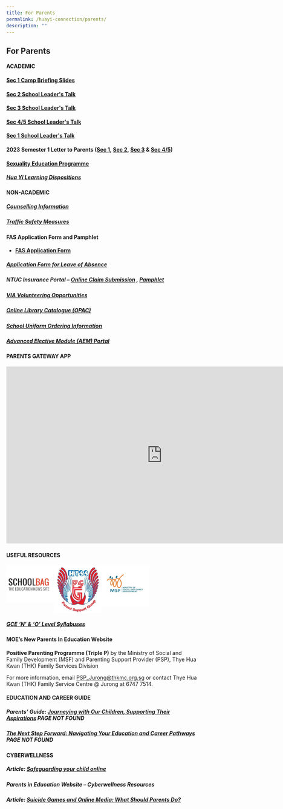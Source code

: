 ```yaml
---
title: For Parents
permalink: /huayi-connection/parents/
description: ""
---
```

## For Parents

#### ACADEMIC

#### **[Sec 1 Camp Briefing Slides](https://go.gov.sg/hysssec1campbriefing2023)**


#### **[Sec 2 School Leader's Talk](/files/sch%20website_2023%20sec%202%20sl%20talk.pdf)**  

  

#### **[Sec 3 School Leader's Talk](/files/sec%203%20school%20leader%20talk_%2010%20feb%2023_school%20website.pdf)**  

  

#### **[Sec 4/5 School Leader's Talk](/files/2023%20sec%204_5%20sl%20talk%20for%20parents%20school%20website%20.pdf)**  

  

#### **[Sec 1 School Leader's Talk](https://huayisec.moe.edu.sg/qql/slot/u175/School%20Info/For%20Parents/Academic/2023/2023%20SL%20Talk%20for%20Parents%20Sec%201%20-%20Compiled%201.pdf)**  

  

#### **2023 Semester 1 Letter to Parents ([Sec 1](/files/hyss%202023%20semester%201%20letter_sec%201.pdf),&nbsp;[Sec 2](/files/hyss%202023%20semester%201%20letter_sec%202.pdf),&nbsp;[Sec 3](/files/hyss%202023%20semester%201%20letter_sec%203.pdf)&nbsp;&amp;&nbsp;[Sec 4/5](/files/hyss%202023%20semester%201%20letter_sec45.pdf))**

#### [Sexuality Education Programme](https://staging.d24qp50d0iaegk.amplifyapp.com/sex-ed/)




##### [Hua Yi Learning Dispositions](/files/HYSS%20Learning%20Dispositions%202020%20(for%20school%20website%202020)%20(with%20translations).pdf)


#### NON-ACADEMIC

##### [Counselling Information](/files/Student%20handbook%202022_Counselling%20info%20June12.pdf)

##### [Traffic Safety Measures](https://staging.d24qp50d0iaegk.amplifyapp.com/latest-updates/tsm/)

#### FAS Application Form and Pamphlet

*   **[FAS Application Form](https://go.gov.sg/moe-efas)**

##### **[Application Form for Leave of Absence](https://form.gov.sg/60c010245259b6001101815d)**

##### NTUC Insurance Portal&nbsp;–&nbsp;**[Online Claim Submission](https://studentgpa.incomegroupins.com.sg/#/)** , [Pamphlet](/files/product%20fact%20sheet%20year%202023.pdf)

##### [VIA Volunteering Opportunities](https://staging.d24qp50d0iaegk.amplifyapp.com/others/via-volunteering-opportunities/)

##### **[Online Library Catalogue (OPAC)](https://schoolibrary.moe.edu.sg/huayisec)**

##### [School Uniform Ordering Information](/files/SchoolUniformOrderInfo.pdf)

##### **[Advanced Elective Module (AEM) Portal](https://aem.moe.gov.sg/)**

#### PARENTS GATEWAY APP

<iframe allowfullscreen="" allow="accelerometer; autoplay; clipboard-write; encrypted-media; gyroscope; picture-in-picture; web-share" frameborder="0" title="Parents Gateway Onboarding video for Parents" src="https://www.youtube.com/embed/tW9jwyuovOo" height="467" width="824"></iframe>

#### USEFUL RESOURCES

<p><a href="https://www.schoolbag.edu.sg/">
<img style="width:25%" align="left" src="/images/photo1669827722.jpeg">
</a></p>

<p><a href="/the-hua-yi-community/psg/">
<img style="width:25%" align="left" src="/images/HYSS PSG Logo.jpg">
</a></p>

<p><a href="https://www.msf.gov.sg/Pages/default.aspx">
<img style="width:25%" align="left" src="/images/photo1669827763.jpeg">
</a></p><br clear="left">

##### **[GCE ‘N’ &amp; ‘O’ Level Syllabuses](https://www.seab.gov.sg/)**

#### MOE’s New Parents In Education Website

**Positive Parenting Programme (Triple P)**&nbsp;by the Ministry of Social and Family Development (MSF) and Parenting Support Provider (PSP), Thye Hua Kwan (THK) Family Services Division

For more information, email&nbsp;[PSP\_Jurong@thkmc.org.sg](mailto:PSP_Jurong@thkmc.org.sg)&nbsp;or contact Thye Hua Kwan (THK) Family Service Centre @ Jurong at 6747 7514.

#### EDUCATION AND CAREER GUIDE

##### Parents’ Guide:&nbsp;**[Journeying with Our Children, Supporting Their Aspirations](https://www.moe.gov.sg/microsites/ecg-parent-guide/index.html)** PAGE NOT FOUND

##### **[The Next Step Forward: Navigating Your Education and Career Pathways](https://www.moe.gov.sg/microsites/next-step-forward/index.html)** PAGE NOT FOUND

#### CYBERWELLNESS

##### Article:&nbsp;**[Safeguarding your child online](https://www.schoolbag.edu.sg/story/safeguarding-your-child-online)**

##### Parents in Education Website –&nbsp;**Cyberwellness Resources**

##### Article:&nbsp;**[Suicide Games and Online Media: What Should Parents Do?](https://www.schoolbag.edu.sg/story/suicide-games-and-online-media-what-should-parents-do?utm_source=tr.im&amp;utm_medium=no_referer&amp;utm_campaign=tr.im%2F1yNMt&amp;utm_content=direct_input)**